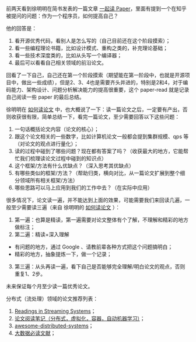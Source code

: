 前两天看到徐明明在简书发表的一篇文章 [一起读 Paper](https://www.jianshu.com/p/5ca96e99c1c5)，里面有提到一个在知乎被提问的问题：作为一个程序员，如何提高自己？

他的回答是：

1. 看开源优秀代码，看别人是怎么写的（自己目前还在这个阶段摸索）；
2. 看一些编程理论书籍，比如设计模式、重构之类的，补充理论基础；
3. 看一些技术深度类的，比如从头写一个编译器；
4. 最后可以看看自己相关领域的前沿论文。

回看了一下自己，自己还在第一个阶段摸索（期望能在第一阶段中，也就是开源项目中，做出一些成绩），但是2、3、4也是需要齐头并进的，特别是2和4，对于编码能力、架构设计、问题分析解决能力的提高很重要，这个 paper-read 就是记录自己阅读一些 paper 的最后总结。

徐明明在 [如何读论文](https://www.jianshu.com/p/9d3fa2fe253f) 中，也大概说了一下：读一篇论文之后，一定要有产出，否则收获很有限，简单总结一下，看完一篇论文，至少需要回答以下这些问题：

1. 一句话概括论文内容（论文的核心）；
2. 跟这个论文相关的一些数字，比如计算机论文一般都会提到集群规模、qps 等（对论文的观点进行量化）；
3. 读的过程中碰到了哪些问题？现在都有答案了吗？（收获最大的地方，它能帮忙我们梳理读论文过程中碰到的知识点）
4. 这个框架/方法有什么优缺点？（深入思考其优缺点）
5. 有哪些类似的框架/方法？（帮助归类，横向对比，从一篇论文扩展到整个细分领域所有相关框架/方法）
6. 哪些思路可以马上应用到我们的工作中去？（在实际中应用）

很多情况下，论文读一遍，并不能达到上面的效果，可能需要我们来回读几遍，一般至少需要读三遍（来自 徐明明的 [如何读论文](https://www.jianshu.com/p/9d3fa2fe253f) ）：

1. 第一遍：也算是精读，第一遍需要对论文整体有个了解，不理解和精彩的地方做标注；
2. 第二遍：精读+深入理解
 - 有问题的地方，通过 Google 、请教前辈各种方式把这个问题搞明白；
 - 精彩的地方，抽象提炼一下，做一个记录；
3. 第三遍：从头再读一遍，看下自己是否能够完全理解/明白论文的观点，否则重复1、2步。
 
未来保证每个月至少读一篇优秀论文。

分布式（流处理）领域的论文推荐列表：

1. [Readings in Streaming Systems](https://github.com/lw-lin/streaming-readings)；
2. [论文阅读笔记（分布式，虚拟化，容器，自动机器学习）](https://github.com/dyweb/papers-notebook)；
3. [awesome-distributed-systems](https://github.com/theanalyst/awesome-distributed-systems)；
4. [大数据必读文献](https://www.52cs.com/archives/1350)；
